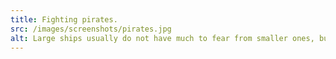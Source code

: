 ```yaml
---
title: Fighting pirates.
src: /images/screenshots/pirates.jpg
alt: Large ships usually do not have much to fear from smaller ones, but if enough small ships work together they can bring down a much stronger target.
---
```

